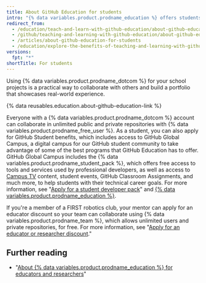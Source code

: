 ```yaml
---
title: About GitHub Education for students
intro: "{% data variables.product.prodname_education %} offers students real-world experience with free access to various developer tools from {% data variables.product.prodname_dotcom %}'s partners."
redirect_from:
  - /education/teach-and-learn-with-github-education/about-github-education-for-students
  - /github/teaching-and-learning-with-github-education/about-github-education-for-students
  - /articles/about-github-education-for-students
  - /education/explore-the-benefits-of-teaching-and-learning-with-github-education/about-github-education-for-students
versions:
  fpt: "*"
shortTitle: For students
---
```


Using {% data variables.product.prodname_dotcom %} for your school projects is a practical way to collaborate with others and build a portfolio that showcases real-world experience.

{% data reusables.education.about-github-education-link %}

Everyone with a {% data variables.product.prodname_dotcom %} account can collaborate in unlimited public and private repositories with {% data variables.product.prodname_free_user %}. As a student, you can also apply for GitHub Student benefits, which includes access to GitHub Global Campus, a digital campus for our GitHub student community to take advantage of some of the best programs that GitHub Education has to offer. GitHub Global Campus includes the {% data variables.product.prodname_student_pack %}, which offers free access to tools and services used by professional developers, as well as access to [Campus TV](https://www.twitch.tv/githubeducation) content, student events, GitHub Classroom Assignments, and much more, to help students with their technical career goals. For more information, see "[Apply for a student developer pack](/education/explore-the-benefits-of-teaching-and-learning-with-github-education/apply-for-a-student-developer-pack)" and [{% data variables.product.prodname_education %}](https://education.github.com/).

If you're a member of a FIRST robotics club, your mentor can apply for an educator discount so your team can collaborate using {% data variables.product.prodname_team %}, which allows unlimited users and private repositories, for free. For more information, see "[Apply for an educator or researcher discount](/education/explore-the-benefits-of-teaching-and-learning-with-github-education/apply-for-an-educator-or-researcher-discount)."

## Further reading

- "[About {% data variables.product.prodname_education %} for educators and researchers](/articles/about-github-education-for-educators-and-researchers)"
